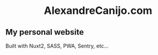 <div align="center">
  <h1>AlexandreCanijo.com</h1>
</div>

## My personal website

Built with Nuxt2, SASS, PWA, Sentry, etc...
